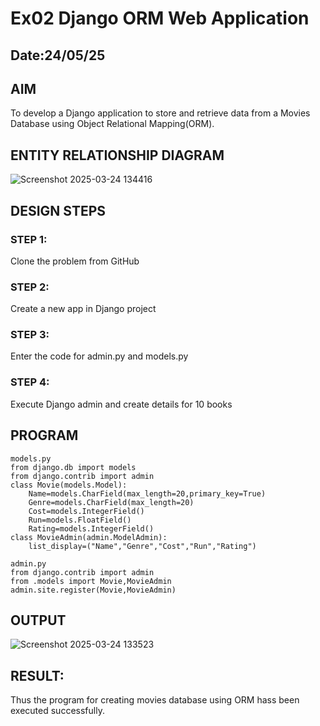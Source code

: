 # Ex02 Django ORM Web Application
## Date:24/05/25 

## AIM
To develop a Django application to store and retrieve data from a Movies Database using Object Relational Mapping(ORM).

## ENTITY RELATIONSHIP DIAGRAM
![Screenshot 2025-03-24 134416](https://github.com/user-attachments/assets/5855f837-6e56-4b6b-a600-e7fb2f2ee840)


## DESIGN STEPS

### STEP 1:
Clone the problem from GitHub

### STEP 2:
Create a new app in Django project

### STEP 3:
Enter the code for admin.py and models.py

### STEP 4:
Execute Django admin and create details for 10 books

## PROGRAM
```
models.py
from django.db import models
from django.contrib import admin
class Movie(models.Model):
	Name=models.CharField(max_length=20,primary_key=True)
	Genre=models.CharField(max_length=20)
	Cost=models.IntegerField()
	Run=models.FloatField()
	Rating=models.IntegerField()
class MovieAdmin(admin.ModelAdmin):
	list_display=("Name","Genre","Cost","Run","Rating")

admin.py
from django.contrib import admin
from .models import Movie,MovieAdmin
admin.site.register(Movie,MovieAdmin)
```


## OUTPUT
![Screenshot 2025-03-24 133523](https://github.com/user-attachments/assets/eac2cb6b-70ce-4d39-9162-2cbc02e804e9)

## RESULT:
Thus the program for creating movies database using ORM hass been executed successfully.


